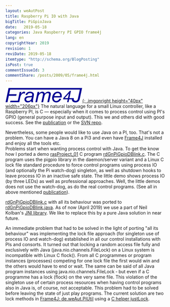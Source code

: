 ```yaml
---
layout: weAutPost
title: Raspberry Pi IO with Java
bigTitle: PiGpioJava
date:   2019-05-18
categories: Java Raspberry PI GPIO frame4j
lang: en
copyrightYear: 2019
revision: 1
reviDate: 2019-05-18
itemtype: "http://schema.org/BlogPosting"
isPost: true
commentIssueId: 3
commentShare: /posts/2009/05/frame4j.html
---
```


[![Frame4J](/assets/icons_logos/frame4jlogo-02t.png "&gt; Frame4J"){: .imgonright height="40px" width="206px"}](https://frame4j.de/index_en.html)
The natural language for a small Linux controller, like a Raspberry PI, is
C &mdash; especially when it comes to process control using PI's  GPIO
(general purpose input and output). This we and others did with good success.
See the 
[publication](https://a-weinert.de/pub/raspberry4remoteServices.pdf "Raspberry for remote services")
or the 
[SVN repo](https://weinert-automation.de/svn/rasProject_01/ "rasProject_0 (guest:guest)").

Nevertheless, some people would like to use Java on a PI, too. That's not a
problem. You can have a Java 8 on a Pi3 and even have 
[Frame4J](https://frame4j.de/index_en.html "project home") installed and 
enjoy all the tools etc. <br />
Problems start when wanting process control with Java. To get the know how
I ported a demo 
[rasProject_01](https://a-weinert.de/pub/raspberry4remoteServices.pdf "Raspberry for remote services")
C program 
[rdGnPiGpioDBlink.c](https://github.com/a-weinert/weAut/blob/master/rasProject_01part/rdGnPiGpioDBlink.c "C GPIO demo").
The C program uses the pigpio library in the daemon/server variant and a 
Linux C lock file standard procedure to force control programs using process
IO (and optionally the Pi watch-dog) singleton, as well as shutdown hooks 
to leave process IO in an inactive 
safe state. The little demo shows process IO (by three LEDs) as well as 
professional approaches. Well, the little demos does not use the watch-dog, 
as do the real control programs. (See all in above mentioned
[publication](https://a-weinert.de/pub/raspberry4remoteServices.pdf "Raspberry for remote services")).

[rdGnPiGpioDBlink.c](https://github.com/a-weinert/weAut/blob/master/rasProject_01part/rdGnPiGpioDBlink.c "C GPIO demo")
with all its behaviour was ported to
[rdGnPiGpioDBlink.java](https://github.com/a-weinert/weAut/blob/master/frame4j_part/de/weAut/tests/RdGnJPiGpioDBlink.java "Java GPIO demo"). As of now (April 2019) we use a part of Neil Kolban's
[JNI library](https://github.com/nkolban/jpigpio "interface to pigpio[d]"). We 
like to replace this by a pure Java solution in near future.

An immediate problem that had to be solved in the light of porting 
"all its behaviour" was implementing the lock file approach (for singleton use
of process IO and watch-dog) established in all our control installations with
PIs and consorts. It turned out that locking a random access file fully and
exclusively with Java (java.nio.channels.FileLock) on a Linux system is 
incompatible with Linux C flock(). From all C programmes or program instances
(processes) competing for one lock file the first would win and the others
would have to end or wait. The same can be said of all Java program instances
using java.nio.channels.FileLock &dash; but even if a C programme has a lock
(flock) on the very same file. This violation of the singleton use of certain
process resources when having control programs also in Java is, of course,
not acceptable. This problem had to be solved before leaving the state of
just play programs. The current solution are two lock methods in
[Frame4J: de.weAut.PiUtil](https://github.com/a-weinert/weAut/blob/master/frame4j_part/de/weAut/PiUtil.java "openLock() and closeLock()") 
using a 
[C helper justLock](https://github.com/a-weinert/weAut/blob/master/rasProject_01part/justLock.c).
